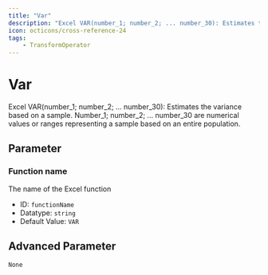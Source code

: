 ```yaml
---
title: "Var"
description: "Excel VAR(number_1; number_2; ... number_30): Estimates the variance based on a sample. Number_1; number_2; ... number_30 are numerical values or ranges representing a sample based on an entire population."
icon: octicons/cross-reference-24
tags: 
    - TransformOperator
---
```

# Var
<!-- This file was generated - DO NOT CHANGE IT MANUALLY -->



Excel VAR(number_1; number_2; ... number_30): Estimates the variance based on a sample. Number_1; number_2; ... number_30 are numerical values or ranges representing a sample based on an entire population.

## Parameter

### Function name

The name of the Excel function

- ID: `functionName`
- Datatype: `string`
- Default Value: `VAR`





## Advanced Parameter

`None`